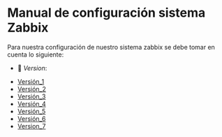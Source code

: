 # Manual de configuración sistema Zabbix
Para nuestra configuración de nuestro sistema zabbix se debe tomar en cuenta lo siguiente:
- :file_folder: _Version_:
+ [Versión_1](Instalacion_SO_Debian.pdf)
+ [Versión_2](Base_de_datos_Backend_de_Zabbix.pdf)
+ [Versión_3](Configuración_de_Dispositivos_Hardware.pdf)
+ [Versión_4](CONFIGURACION_DE_SERVIDOR_ZABBIX_CON_MICROTIK.pdf)
+ [Versión_5](Configuración_TpLink_SNMP.pdf)
+ [Versión_6](Topologia_de_la_Red.pdf)
+ [Version_7](subnetting_Ip_computo.pdf)
